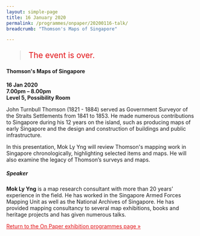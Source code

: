 ```yaml
---
layout: simple-page
title: 16 January 2020
permalink: /programmes/onpaper/20200116-talk/
breadcrumb: "Thomson's Maps of Singapore"

---
```


<blockquote style="color: #E21216; font-size: 150%;">The event is over.</blockquote>

#### Thomson's Maps of Singapore

__16 Jan 2020__<br>
__7.00pm – 8.00pm__<br>
__Level 5, Possibility Room__<br>

John Turnbull Thomson (1821 - 1884) served as Government Surveyor of the Straits Settlements from 1841 to 1853. He made numerous contributions to Singapore during his 12 years on the island, such as producing maps of early Singapore and the design and construction of buildings and public infrastructure.

In this presentation, Mok Ly Yng will review Thomson's mapping work in Singapore chronologically, highlighting selected items and maps. He will also examine the legacy of Thomson’s surveys and maps.

##### Speaker
__Mok Ly Yng__ is a map research consultant with more than 20 years’ experience in the field. He has worked in the Singapore Armed Forces Mapping Unit as well as the National Archives of Singapore. He has provided
mapping consultancy to several map exhibitions, books and heritage projects and has given numerous talks.

<a href="/exhibitions/past-exhibitions/onpaper/programmes/" style="color:#E21216;">Return to the On Paper exhibition programmes page &#187;</a>
